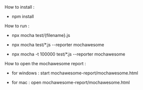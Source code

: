 How to install : 

- npm install


How to run :

- npx mocha test/{filename}.js

- npx mocha test/*.js --reporter mochawesome

- npx mocha -t 100000 test/*.js --reporter mochawesome


How to open the mochawesome report :

- for windows : start mochawesome-report/mochawesome.html

- for mac : open mochawesome-report/mochawesome.html
